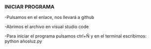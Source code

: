 ### INICIAR PROGRAMA
-Pulsamos en el enlace, nos llevará a github 

-Abrimos el archivo en visual studio code

-Para iniciar el programa pulsamos ctrl+Ñ y en el terminal escribimos: python añosluz.py
